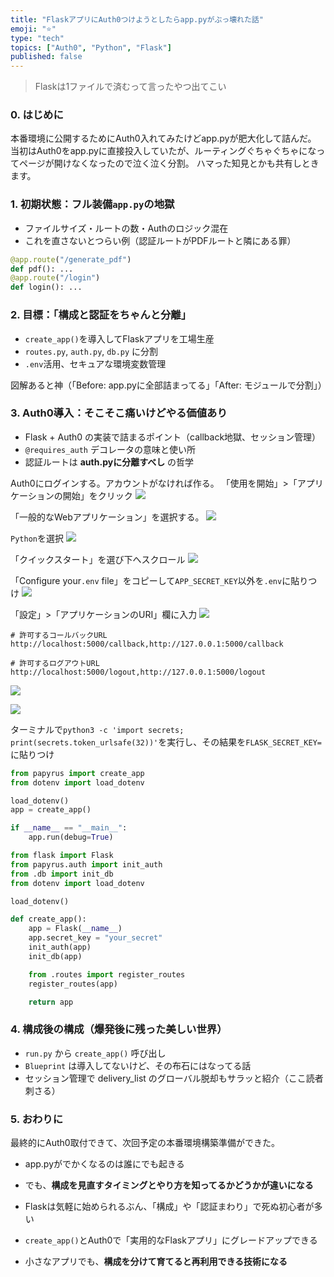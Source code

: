```yaml
---
title: "FlaskアプリにAuth0つけようとしたらapp.pyがぶっ壊れた話"
emoji: "⭐"
type: "tech"
topics: ["Auth0", "Python", "Flask"]
published: false
---
```


>Flaskは1ファイルで済むって言ったやつ出てこい

### 0. はじめに
本番環境に公開するためにAuth0入れてみたけどapp.pyが肥大化して詰んだ。
当初はAuth0をapp.pyに直接投入していたが、ルーティングぐちゃぐちゃになってページが開けなくなったので泣く泣く分割。
ハマった知見とかも共有しときます。

### 1. 初期状態：フル装備`app.py`の地獄

* ファイルサイズ・ルートの数・Authのロジック混在
* これを直さないとつらい例（認証ルートがPDFルートと隣にある罪）

```python
@app.route("/generate_pdf")
def pdf(): ...
@app.route("/login")
def login(): ...
```

### 2. 目標：**「構成と認証をちゃんと分離」**

* `create_app()`を導入してFlaskアプリを工場生産
* `routes.py`, `auth.py`, `db.py` に分割
* `.env`活用、セキュアな環境変数管理

図解あると神（「Before: app.pyに全部詰まってる」「After: モジュールで分割」）



### 3. Auth0導入：そこそこ痛いけどやる価値あり

* Flask + Auth0 の実装で詰まるポイント（callback地獄、セッション管理）
* `@requires_auth` デコレータの意味と使い所
* 認証ルートは **auth.pyに分離すべし** の哲学

Auth0にログインする。アカウントがなければ作る。
「使用を開始」>「アプリケーションの開始」をクリック
![](https://storage.googleapis.com/zenn-user-upload/95ffc2ebc0ed-20250728.png)

「一般的なWebアプリケーション」を選択する。
![](https://storage.googleapis.com/zenn-user-upload/d02f2823ef98-20250728.png)

`Python`を選択
![](https://storage.googleapis.com/zenn-user-upload/cc0a2b8b8fbd-20250728.png)

「クイックスタート」を選び下へスクロール
![](https://storage.googleapis.com/zenn-user-upload/ac855e86959c-20250728.png)

「Configure your`.env` file」をコピーして`APP_SECRET_KEY`以外を`.env`に貼りつけ
![](https://storage.googleapis.com/zenn-user-upload/d1e36c993fb8-20250728.png)

「設定」>「アプリケーションのURI」欄に入力
![](https://storage.googleapis.com/zenn-user-upload/3b0f7df4f37a-20250729.png)

```plaintext
# 許可するコールバックURL
http://localhost:5000/callback,http://127.0.0.1:5000/callback

# 許可するログアウトURL
http://localhost:5000/logout,http://127.0.0.1:5000/logout

```

![](https://storage.googleapis.com/zenn-user-upload/0bcf927fb6dc-20250729.png)


![](https://storage.googleapis.com/zenn-user-upload/270816d67e11-20250729.png)

ターミナルで`python3 -c 'import secrets; print(secrets.token_urlsafe(32))'`を実行し、その結果を`FLASK_SECRET_KEY=`に貼りつけ

```python:run.py
from papyrus import create_app
from dotenv import load_dotenv

load_dotenv()
app = create_app()

if __name__ == "__main__":
    app.run(debug=True)
```

```python:__init__.py
from flask import Flask
from papyrus.auth import init_auth
from .db import init_db
from dotenv import load_dotenv

load_dotenv()

def create_app():
    app = Flask(__name__)
    app.secret_key = "your_secret"
    init_auth(app)
    init_db(app)

    from .routes import register_routes
    register_routes(app)

    return app
```



### 4. 構成後の構成（爆発後に残った美しい世界）

* `run.py` から `create_app()` 呼び出し
* `Blueprint` は導入してないけど、その布石にはなってる話
* セッション管理で delivery\_list のグローバル脱却もサラッと紹介（ここ読者刺さる）



### 5. おわりに
最終的にAuth0取付できて、次回予定の本番環境構築準備ができた。

* app.pyがでかくなるのは誰にでも起きる
* でも、**構成を見直すタイミングとやり方を知ってるかどうかが違いになる**



* Flaskは気軽に始められるぶん、「構成」や「認証まわり」で死ぬ初心者が多い
* `create_app()`とAuth0で「実用的なFlaskアプリ」にグレードアップできる
* 小さなアプリでも、**構成を分けて育てると再利用できる技術になる**

